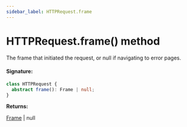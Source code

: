 ```yaml
---
sidebar_label: HTTPRequest.frame
---
```


# HTTPRequest.frame() method

The frame that initiated the request, or null if navigating to error pages.

#### Signature:

```typescript
class HTTPRequest {
  abstract frame(): Frame | null;
}
```

**Returns:**

[Frame](./puppeteer.frame.md) \| null
